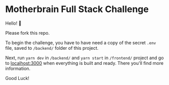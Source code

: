 # Motherbrain Full Stack Challenge

Hello! :wave:

Please fork this repo.

To begin the challenge, you have to have need a copy of the secret `.env` file, saved to `/backend/` folder of this project.

Next, run `yarn dev` in `/backend/` and `yarn start` in `/frontend/` project and go to
[localhost:3000](http://localhost:3000) when everything is built and ready.
There you'll find more information.

Good Luck!
